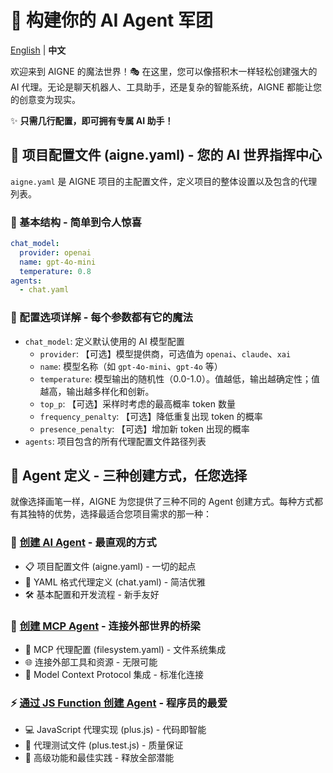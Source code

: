 # 🚀 构建你的 AI Agent 军团

[English](index.md) | **中文**

欢迎来到 AIGNE 的魔法世界！🎭 在这里，您可以像搭积木一样轻松创建强大的 AI 代理。无论是聊天机器人、工具助手，还是复杂的智能系统，AIGNE 都能让您的创意变为现实。

✨ **只需几行配置，即可拥有专属 AI 助手！**

## 🎯 项目配置文件 (aigne.yaml) - 您的 AI 世界指挥中心

`aigne.yaml` 是 AIGNE 项目的主配置文件，定义项目的整体设置以及包含的代理列表。

### 📝 基本结构 - 简单到令人惊喜

```yaml
chat_model:
  provider: openai
  name: gpt-4o-mini
  temperature: 0.8
agents:
  - chat.yaml
```

### 🔧 配置选项详解 - 每个参数都有它的魔法

* `chat_model`: 定义默认使用的 AI 模型配置
  * `provider`: 【可选】模型提供商，可选值为 `openai`、`claude`、`xai`
  * `name`: 模型名称（如 `gpt-4o-mini`、`gpt-4o` 等）
  * `temperature`: 模型输出的随机性（0.0-1.0）。值越低，输出越确定性；值越高，输出越多样化和创新。
  * `top_p`: 【可选】采样时考虑的最高概率 token 数量
  * `frequency_penalty`: 【可选】降低重复出现 token 的概率
  * `presence_penalty`: 【可选】增加新 token 出现的概率
* `agents`: 项目包含的所有代理配置文件路径列表

## 🎨 Agent 定义 - 三种创建方式，任您选择

就像选择画笔一样，AIGNE 为您提供了三种不同的 Agent 创建方式。每种方式都有其独特的优势，选择最适合您项目需求的那一种：

### 🤖 [创建 AI Agent](agent.zh.md) - 最直观的方式

* 📋 项目配置文件 (aigne.yaml) - 一切的起点
* 💬 YAML 格式代理定义 (chat.yaml) - 简洁优雅
* 🛠️ 基本配置和开发流程 - 新手友好

### 🔗 [创建 MCP Agent](mcp.zh.md) - 连接外部世界的桥梁

* 📁 MCP 代理配置 (filesystem.yaml) - 文件系统集成
* 🌐 连接外部工具和资源 - 无限可能
* 🔌 Model Context Protocol 集成 - 标准化连接

### ⚡ [通过 JS Function 创建 Agent](function.zh.md) - 程序员的最爱

* 💻 JavaScript 代理实现 (plus.js) - 代码即智能
* 🧪 代理测试文件 (plus.test.js) - 质量保证
* 🚀 高级功能和最佳实践 - 释放全部潜能
